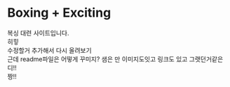 # Boxing  + Exciting

복싱 대련 사이트입니다.<br>
히힣<br>
수정할거 추가해서 다시 올려보기<br>
근데 readme파일은 어떻게 꾸미지? 샘은 만 이미지도잇고 링크도 있고 그랫던거같은디!!<br>
짱!!